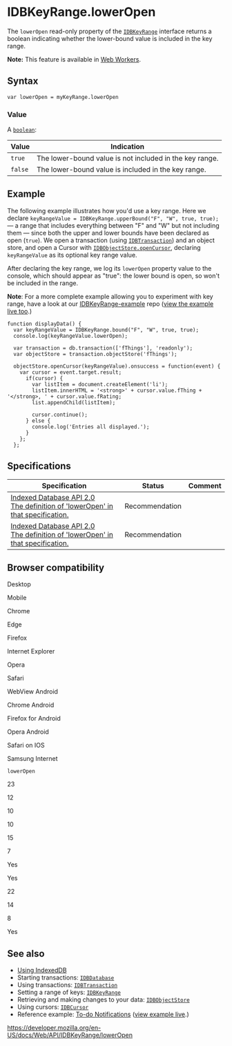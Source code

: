 # IDBKeyRange.lowerOpen

The `lowerOpen` read-only property of the [`IDBKeyRange`](../idbkeyrange) interface returns a boolean indicating whether the lower-bound value is included in the key range.

**Note:** This feature is available in [Web Workers](../web_workers_api).

## Syntax

    var lowerOpen = myKeyRange.lowerOpen

### Value

A [`boolean`](https://developer.mozilla.org/en-US/docs/Web/JavaScript/Reference/Global_Objects/Boolean):

<table><thead><tr class="header"><th>Value</th><th>Indication</th></tr></thead><tbody><tr class="odd"><td><code>true</code></td><td>The lower-bound value is not included in the key range.</td></tr><tr class="even"><td><code>false</code></td><td>The lower-bound value is included in the key range.<br />
</td></tr></tbody></table>

## Example

The following example illustrates how you'd use a key range. Here we declare `keyRangeValue = IDBKeyRange.upperBound("F", "W", true, true);` — a range that includes everything between "F" and "W" but not including them — since both the upper and lower bounds have been declared as open (`true`). We open a transaction (using [`IDBTransaction`](../idbtransaction)) and an object store, and open a Cursor with [`IDBObjectStore.openCursor`](../idbobjectstore/opencursor), declaring `keyRangeValue` as its optional key range value.

After declaring the key range, we log its `lowerOpen` property value to the console, which should appear as "true": the lower bound is open, so won't be included in the range.

**Note**: For a more complete example allowing you to experiment with key range, have a look at our [IDBKeyRange-example](https://github.com/mdn/IDBKeyRange-example) repo ([view the example live too](https://mdn.github.io/IDBKeyRange-example/).)

    function displayData() {
      var keyRangeValue = IDBKeyRange.bound("F", "W", true, true);
      console.log(keyRangeValue.lowerOpen);

      var transaction = db.transaction(['fThings'], 'readonly');
      var objectStore = transaction.objectStore('fThings');

      objectStore.openCursor(keyRangeValue).onsuccess = function(event) {
        var cursor = event.target.result;
          if(cursor) {
            var listItem = document.createElement('li');
            listItem.innerHTML = '<strong>' + cursor.value.fThing + '</strong>, ' + cursor.value.fRating;
            list.appendChild(listItem);

            cursor.continue();
          } else {
            console.log('Entries all displayed.');
          }
        };
      };

## Specifications

<table><thead><tr class="header"><th>Specification</th><th>Status</th><th>Comment</th></tr></thead><tbody><tr class="odd"><td><a href="https://www.w3.org/TR/IndexedDB/#dom-idbkeyrange-loweropen">Indexed Database API 2.0<br />
<span class="small">The definition of 'lowerOpen' in that specification.</span></a></td><td><span class="spec-rec">Recommendation</span></td><td></td></tr><tr class="even"><td><a href="https://www.w3.org/TR/IndexedDB/#dom-idbkeyrange-loweropen">Indexed Database API 2.0<br />
<span class="small">The definition of 'lowerOpen' in that specification.</span></a></td><td><span class="spec-rec">Recommendation</span></td><td></td></tr></tbody></table>

## Browser compatibility

Desktop

Mobile

Chrome

Edge

Firefox

Internet Explorer

Opera

Safari

WebView Android

Chrome Android

Firefox for Android

Opera Android

Safari on IOS

Samsung Internet

`lowerOpen`

23

12

10

10

15

7

Yes

Yes

22

14

8

Yes

## See also

- [Using IndexedDB](../indexeddb_api/using_indexeddb)
- Starting transactions: [`IDBDatabase`](../idbdatabase)
- Using transactions: [`IDBTransaction`](../idbtransaction)
- Setting a range of keys: [`IDBKeyRange`](../idbkeyrange)
- Retrieving and making changes to your data: [`IDBObjectStore`](../idbobjectstore)
- Using cursors: [`IDBCursor`](../idbcursor)
- Reference example: [To-do Notifications](https://github.com/mdn/to-do-notifications/tree/gh-pages) ([view example live](https://mdn.github.io/to-do-notifications/).)

<a href="https://developer.mozilla.org/en-US/docs/Web/API/IDBKeyRange/lowerOpen" class="_attribution-link">https://developer.mozilla.org/en-US/docs/Web/API/IDBKeyRange/lowerOpen</a>
